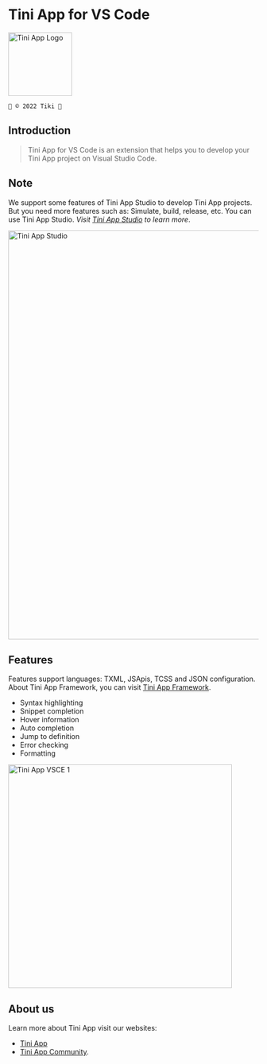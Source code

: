 # Tini App for VS Code

<div>
  <img src="https://tiniapp-media.tikicdn.com/tini-studio/assets/logo.png" alt="Tini App Logo" style="width: 128px;" />
</div>

`🎉 © 2022 Tiki 🎉`

## Introduction

> Tini App for VS Code is an extension that helps you to develop your Tini App project on Visual Studio Code.

## Note

We support some features of Tini App Studio to develop Tini App projects. But you need more features such as: Simulate, build, release, etc. You can use Tini App Studio. _Visit [Tini App Studio](https://developers.tiki.vn/docs/development/studio/overview) to learn more_.

<div>
  <img src="https://tiniapp-media.tikicdn.com/tini-studio/assets/development.png" alt="Tini App Studio" style="width: 823px;" />
</div>

## Features

Features support languages: TXML, JSApis, TCSS and JSON configuration. About Tini App Framework, you can visit [Tini App Framework](https://developers.tiki.vn/docs/development/framework/overview).

- Syntax highlighting
- Snippet completion
- Hover information
- Auto completion
- Jump to definition
- Error checking
- Formatting

<img src="https://tiniapp-media.tikicdn.com/tini-studio/assets/vsce-1.png" alt="Tini App VSCE 1" style="width: 450px;" />

## About us

Learn more about Tini App visit our websites:

- [Tini App](https://developers.tiki.vn)
- [Tini App Community](https://community.tiki.vn).
